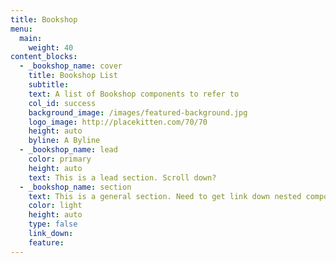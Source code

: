 ```yaml
---
title: Bookshop
menu:
  main:
    weight: 40
content_blocks:
  - _bookshop_name: cover
    title: Bookshop List
    subtitle:
    text: A list of Bookshop components to refer to
    col_id: success
    background_image: /images/featured-background.jpg
    logo_image: http://placekitten.com/70/70
    height: auto
    byline: A Byline
  - _bookshop_name: lead
    color: primary
    height: auto
    text: This is a lead section. Scroll down?
  - _bookshop_name: section
    text: This is a general section. Need to get link down nested component working.
    color: light
    height: auto
    type: false
    link_down:
    feature:
---
```

